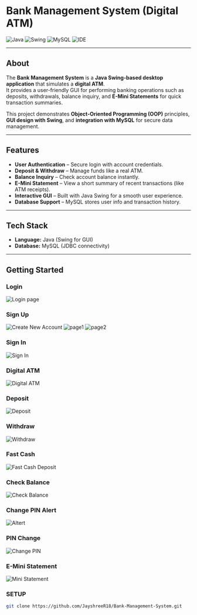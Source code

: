 # Bank Management System (Digital ATM)

![Java](https://img.shields.io/badge/Java-ED8B00?style=for-the-badge&logo=java&logoColor=white)
![Swing](https://img.shields.io/badge/Java_Swing-007396?style=for-the-badge&logo=java&logoColor=white)
![MySQL](https://img.shields.io/badge/MySQL-005C84?style=for-the-badge&logo=mysql&logoColor=white)
![IDE](https://img.shields.io/badge/IDE-IntelliJ_IDEA-black?style=for-the-badge&logo=intellij-idea&logoColor=white)

---

##  About
The **Bank Management System** is a **Java Swing-based desktop application** that simulates a **digital ATM**.  
It provides a user-friendly GUI for performing banking operations such as deposits, withdrawals, balance inquiry, and **E-Mini Statements** for quick transaction summaries.

This project demonstrates **Object-Oriented Programming (OOP)** principles, **GUI design with Swing**, and **integration with MySQL** for secure data management.

---

##  Features
-  **User Authentication** – Secure login with account credentials.  
-  **Deposit & Withdraw** – Manage funds like a real ATM.  
-  **Balance Inquiry** – Check account balance instantly.  
-  **E-Mini Statement** – View a short summary of recent transactions (like ATM receipts).  
-  **Interactive GUI** – Built with Java Swing for a smooth user experience.  
-  **Database Support** – MySQL stores user info and transaction history.  

---

##  Tech Stack
- **Language:** Java (Swing for GUI)
- **Database:** MySQL (JDBC connectivity)

---

##  Getting Started

### Login 
![Login page](src/images/Loginpage.png)

### Sign Up
![Create New Account](src/images/Signup1-createAcc.png)
![page1](src/images/Signup2.png)
![page2](src/images/Signup3.png)

### Sign In
![Sign In](src/images/Signin.png)

### Digital ATM
![Digital ATM](src/images/Digital%20Atm.png)

### Deposit
![Deposit](src/images/Deposit.png)

### Withdraw
![Withdraw](src/images/Withdraw.png)

### Fast Cash
![Fast Cash Deposit](src/images/Fast%20Cash.png)

### Check Balance
![Check Balance](src/images/Check%20Balance.png)

### Change PIN Alert
![Altert](src/images/PIN%20Change%20Alert.png)
### PIN Change
![Change PIN](src/images/PIN%20Change.png)

### E-Mini Statement
![Mini Statement](src/images/E-Mini%20Statement.png)

### SETUP
```bash
git clone https://github.com/JayshreeR18/Bank-Management-System.git
